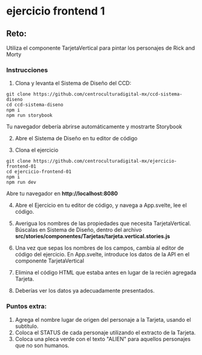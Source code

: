 # ejercicio frontend 1

## Reto:

Utiliza el componente TarjetaVertical para pintar los personajes de Rick and Morty

### Instrucciones

1. Clona y levanta el Sistema de Diseño del CCD:

```
git clone https://github.com/centroculturadigital-mx/ccd-sistema-diseno
cd ccd-sistema-diseno
npm i
npm run storybook
```

Tu navegador debería abrirse automáticamente y mostrarte Storybook


2. Abre el Sistema de Diseño en tu editor de código

3. Clona el ejercicio

```
git clone https://github.com/centroculturadigital-mx/ejercicio-frontend-01
cd ejercicio-frontend-01
npm i
npm run dev
```

Abre tu navegador en **http://localhost:8080**


4. Abre el Ejercicio en tu editor de código, y navega a App.svelte, lee el código.

5. Averigua los nombres de las propiedades que necesita TarjetaVertical. Búscalas en Sistema de Diseño, dentro del archivo **src/stories/componentes/Tarjetas/tarjeta.vertical.stories.js**


6. Una vez que sepas los nombres de los campos, cambia al editor de código del ejercicio. En App.svelte, introduce los datos de la API en el componente TarjetaVertical

7. Elimina el código HTML que estaba antes en lugar de la recién agregada Tarjeta.


8. Deberías ver los datos ya adecuadamente presentados.



### Puntos extra:

1. Agrega el nombre lugar de origen del personaje a la Tarjeta, usando el subtítulo.
2. Coloca el STATUS de cada personaje utilizando el extracto de la Tarjeta.
3. Coloca una pleca verde con el texto "ALIEN" para aquellos personajes que no son humanos.



